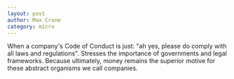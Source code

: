 ```yaml
---
layout: post
author: Max Crone
category: micro
---
```

When a company's Code of Conduct is just: "ah yes, please do comply with all laws and regulations". Stresses the importance of governments and legal frameworks. Because ultimately, money remains the superior motive for these abstract organisms we call companies.
